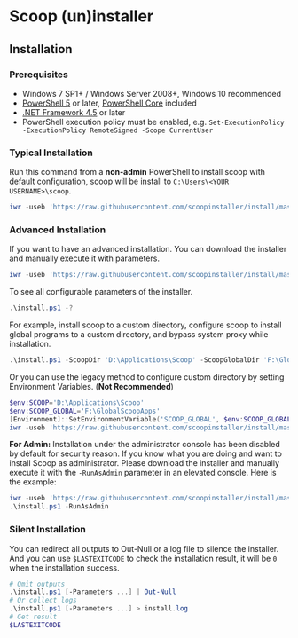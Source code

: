 # Scoop (un)installer

## Installation

### Prerequisites

- Windows 7 SP1+ / Windows Server 2008+, Windows 10 recommended
- [PowerShell 5](https://aka.ms/wmf5download) or later, [PowerShell Core](https://github.com/PowerShell/PowerShell) included
- [.NET Framework 4.5](https://microsoft.com/net/download) or later
- PowerShell execution policy must be enabled, e.g. `Set-ExecutionPolicy -ExecutionPolicy RemoteSigned -Scope CurrentUser`

### Typical Installation

Run this command from a **non-admin** PowerShell to install scoop with default configuration,
scoop will be install to `C:\Users\<YOUR USERNAME>\scoop`.

```powershell
iwr -useb 'https://raw.githubusercontent.com/scoopinstaller/install/master/install.ps1' | iex
```

### Advanced Installation

If you want to have an advanced installation. You can download the installer and manually execute it with parameters.

```powershell
iwr -useb 'https://raw.githubusercontent.com/scoopinstaller/install/master/install.ps1' -outfile 'install.ps1'
```

To see all configurable parameters of the installer.

```powershell
.\install.ps1 -?
```

For example, install scoop to a custom directory, configure scoop to install
global programs to a custom directory, and bypass system proxy while installation.

```powershell
.\install.ps1 -ScoopDir 'D:\Applications\Scoop' -ScoopGlobalDir 'F:\GlobalScoopApps' -NoProxy
```

Or you can use the legacy method to configure custom directory by setting Environment Variables. (**Not Recommended**)

```powershell
$env:SCOOP='D:\Applications\Scoop'
$env:SCOOP_GLOBAL='F:\GlobalScoopApps'
[Environment]::SetEnvironmentVariable('SCOOP_GLOBAL', $env:SCOOP_GLOBAL, 'Machine')
iwr -useb 'https://raw.githubusercontent.com/scoopinstaller/install/master/install.ps1' | iex
```

**For Admin:** Installation under the administrator console has been disabled by default for security reason. If you know what you are doing and want to install Scoop as administrator. Please download the installer and manually execute it with the `-RunAsAdmin` parameter in an elevated console. Here is the example:

```powershell
iwr -useb 'https://raw.githubusercontent.com/scoopinstaller/install/master/install.ps1' -outfile 'install.ps1'
.\install.ps1 -RunAsAdmin
```

### Silent Installation

You can redirect all outputs to Out-Null or a log file to silence the installer. And you can use `$LASTEXITCODE` to check the installation result, it will be `0` when the installation success.

```powershell
# Omit outputs
.\install.ps1 [-Parameters ...] | Out-Null
# Or collect logs
.\install.ps1 [-Parameters ...] > install.log
# Get result
$LASTEXITCODE
```
